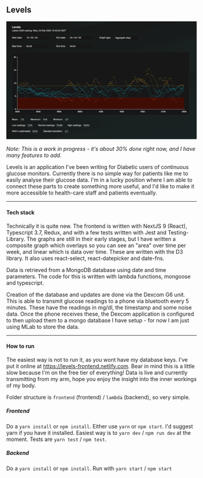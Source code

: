 Levels
------

![preview](preview.png)

*Note: This is a work in progress - it's about 30% done right now, and I have many features to add.*

Levels is an application I've been writing for Diabetic users of continuous glucose monitors. Currently there is no simple way for patients like me to easily analyse their glucose data. I'm in a lucky position where I am able to connect these parts to create something more useful, and I'd like to make it more accessible to health-care staff and patients eventually.

---
#### Tech stack

Technically it is quite new. The frontend is written with NextJS 9 (React), Typescript 3.7, Redux, and with a few tests written with Jest and Testing-Library. The graphs are still in their early stages, but I have written a composite graph which overlays so you can see an "area" over time per week, and linear which is data over time. These are written with the D3 library. It also uses react-select, react-datepicker and date-fns.

Data is retrieved from a MongoDB database using date and time parameters. The code for this is written with lambda functions, mongoose and typescript.

Creation of the database and updates are done via the Dexcom G6 unit. This is able to transmit glucose readings to a phone via bluetooth every 5 minutes. These  have the readings in mg/dl, the timestamp and some noise data. Once the phone receives these, the Dexcom application is configured to then upload them to a mongo database I have setup - for now I am just using MLab to store the data.

---
#### How to run

The easiest way is not to run it, as you wont have my database keys. I've put it online at https://levels-frontend.netlify.com. Bear in mind this is a little slow because I'm on the free tier of everything! Data is live and currently transmitting from my arm, hope you enjoy the insight into the inner workings of my body.

Folder structure is `frontend` (frontend) / `lambda` (backend), so very simple.

##### Frontend

Do a `yarn install` or `npm install`.
Either use `yarn` or `npm start`. I'd suggest yarn if you have it installed.
Easiest way is to `yarn dev` / `npm run dev` at the moment.
Tests are `yarn test` / `npm test`.

##### Backend

Do a `yarn install` or `npm install`.
Run with `yarn start` / `npm start`
